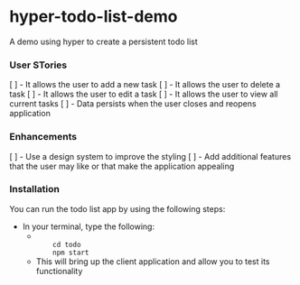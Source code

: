 # hyper-todo-list-demo
A demo using hyper to create a persistent todo list

### User STories
[ ] - It allows the user to add a new task
[ ] - It allows the user to delete a task
[ ] - It allows the user to edit a task
[ ] - It allows the user to view all current tasks
[ ] - Data persists when the user closes and reopens application

### Enhancements
[ ] - Use a design system to improve the styling
[ ] - Add additional features that the user may like or that make the application appealing

### Installation
You can run the todo list app by using the following steps:
  
  - In your terminal, type the following:
      - <code>
            cd todo
            npm start
        </code>
      - This will bring up the client application and allow you to test its functionality
      
